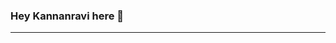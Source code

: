 ### Hey Kannanravi here 👋

---


<p align="center"
  <img src="https://raw.githubusercontent.com/Kannxnravi/Kannxnravi/main/Kannanravi%20Banner.gif" height="70%" width="100%" title="Intro Card" alt="Intro Card">
</p>

